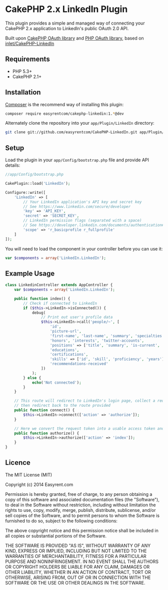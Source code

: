 # CakePHP 2.x LinkedIn Plugin
This plugin provides a simple and managed way of connecting your CakePHP 2.x application to LinkedIn's public OAuth 2.0 API.

Built upon [CakePHP OAuth library](https://github.com/cakebaker/oauth-consumer) and [PHP OAuth library](https://oauth.googlecode.com/svn/code/php/), based on [inlet/CakePHP-LinkedIn](https://github.com/inlet/CakePHP-LinkedIn)


## Requirements

* PHP 5.3+
* CakePHP 2.1+

## Installation
[Composer](https://getcomposer.org/) is the recommend way of installing this plugin:
```bash
composer require easyrentcom/cakephp-linkedin:1.*@dev
```

Alternately clone the repository into your `app/Plugin/LinkedIn` directory:
```bash
git clone git://github.com/easyrentcom/CakePHP-LinkedIn.git app/Plugin/LinkedIn
```

## Setup
Load the plugin in your `app/Config/bootstrap.php` file and provide API details:
```php
//app/Config/bootstrap.php

CakePlugin::load('LinkedIn');

Configure::write([
	'LinkedIn' => [
		// Your LinkedIn application's API key and secret key
		// See https://www.linkedin.com/secure/developer
		'key' => 'API_KEY',
		'secret' => 'SECRET_KEY',
		// LinkedIn permission flags (separated with a space)
		// See https://developer.linkedin.com/documents/authentication#granting
		'scope' => 'r_basicprofile r_fullprofile' 
	]
]);
```

You will need to load the component in your controller before you can use it:
```php
var $components = array('LinkedIn.LinkedIn');
```

## Example Usage
```php
class LinkedinController extends AppController {
	var $components = array('LinkedIn.LinkedIn');

	public function index() {
		// Check if connected to LinkedIn
		if ($this->LinkedIn->isConnected()) {
			debug(
				// Print out user's profile data
				$this->LinkedIn->call('people/~', [
					'id',
					'picture-url',
					'first-name', 'last-name', 'summary', 'specialties', 'associations',
					'honors', 'interests', 'twitter-accounts',
					'positions' => ['title', 'summary', 'is-current', 'company'],
					'educations',
					'certifications',
					'skills' => ['id', 'skill', 'proficiency', 'years'],
					'recommendations-received'
				])
			);
		} else {
			echo('Not connected');
		}
	}

	// This route will redirect to LinkedIn's login page, collect a request token and
	// then redirect back to the route provided
	public function connect() {
		$this->LinkedIn->connect(['action' => 'authorize']);
	}

	// Here we convert the request token into a usable access token and redirect
	public function authorize() {
		$this->LinkedIn->authorize(['action' => 'index']);
	}
}
```

## Licence
The MIT License (MIT)

Copyright (c) 2014 Easyrent.com

Permission is hereby granted, free of charge, to any person obtaining a copy
of this software and associated documentation files (the "Software"), to deal
in the Software without restriction, including without limitation the rights
to use, copy, modify, merge, publish, distribute, sublicense, and/or sell
copies of the Software, and to permit persons to whom the Software is
furnished to do so, subject to the following conditions:

The above copyright notice and this permission notice shall be included in all
copies or substantial portions of the Software.

THE SOFTWARE IS PROVIDED "AS IS", WITHOUT WARRANTY OF ANY KIND, EXPRESS OR
IMPLIED, INCLUDING BUT NOT LIMITED TO THE WARRANTIES OF MERCHANTABILITY,
FITNESS FOR A PARTICULAR PURPOSE AND NONINFRINGEMENT. IN NO EVENT SHALL THE
AUTHORS OR COPYRIGHT HOLDERS BE LIABLE FOR ANY CLAIM, DAMAGES OR OTHER
LIABILITY, WHETHER IN AN ACTION OF CONTRACT, TORT OR OTHERWISE, ARISING FROM,
OUT OF OR IN CONNECTION WITH THE SOFTWARE OR THE USE OR OTHER DEALINGS IN THE
SOFTWARE.
